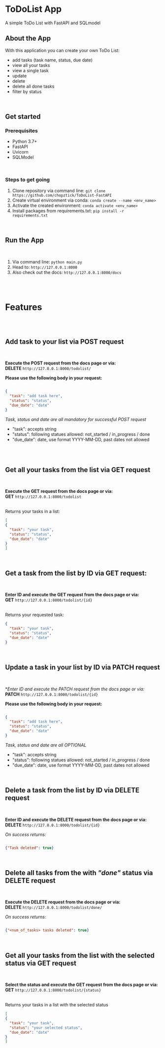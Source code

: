 # ToDoList App
A simple ToDo List with FastAPI and SQLmodel
<br/>

## About the App

With this application you can create your own ToDo List:
* add tasks (task name, status, due date)
* view all your tasks
* view a single task
* update
* delete
* delete all done tasks
* filter by status
<br/>

## Get started

### Prerequisites

* Python 3.7+
* FastAPI
* Uvicorn
* SQLModel

<br/>

### Steps to get going

  1. Clone repository via command line: `git clone https://github.com/chopztick/ToDoList-FastAPI`
  3. Create virtual environment via conda: `conda create --name <env_name>`
  4. Activate the created environment: `conda activate <env_name>`
  5. Install packages from requirements.txt: `pip install -r requirements.txt`
<br/>

## Run the App
<br/>

1. Via command line: `python main.py`
2. Head to: `http://127.0.0.1:8000`
3. Also check out the docs: `http://127.0.0.1:8000/docs`
<br/>
<br/>

# Features
<br/>
<br/>

## Add task to your list via POST request
<br/>

**Execute the POST request from the docs page or via:**
<br/> **DELETE** `http://127.0.0.1:8000/todolist/`
<br/>

**Please use the following body in your request:**
<br/>
```JSON

{
  "task": "add task here",
  "status": "status",
  "due_date": "date"
}

```

*Task, status and date are all mandatory for successful POST request*
<br/>
 * "task": accepts string
 * "status": following statues allowed: not_started / in_progress / done
 * "due_date": date, use format YYYY-MM-DD, past dates not allowed

<br/>
<br/>

## Get all your tasks from the list via GET request
<br/>

**Execute the GET request from the docs page or via:**
<br/> **GET** `http://127.0.0.1:8000/todolist`

<br/>
Returns your tasks in a list:

```JSON
[
{
  "task": "your task",
  "status": "status",
  "due_date": "date"
}
]
```
<br/>

## Get a task from the list by ID via GET request:
<br/>

**Enter ID and execute the GET request from the docs page or via:**
<br/> **GET** `http://127.0.0.1:8000/todolist/{id}`

<br/>
Returns your requested task:

```JSON
{
  "task": "your task",
  "status": "status",
  "due_date": "date"
}
```
<br/>

## Update a task in your list by ID via PATCH request
<br/>

**Enter ID and execute the PATCH request from the docs page or via:*
<br/> **PATCH** `http://127.0.0.1:8000/todolist/{id}`
<br/>

**Please use the following body in your request:**
<br/>
```JSON

{
  "task": "add task here",
  "status": "status",
  "due_date": "date"
}

```

*Task, status and date are all OPTIONAL*
<br/>
 * "task": accepts string
 * "status": following statues allowed: not_started / in_progress / done
 * "due_date": date, use format YYYY-MM-DD, past dates not allowed

<br/>

## Delete a task from the list by ID via DELETE request
<br/>

**Enter ID and execute the DELETE request from the docs page or via:**
<br/> **DELETE** `http://127.0.0.1:8000/todolist/{id}`
<br/>

*On success returns:*
```JSON

{"Task deleted": true}

```

<br/>

## Delete all tasks from the with *"done"* status via DELETE request
<br/>

**Execute the DELETE request from the docs page or via:**
<br/> **DELETE** `http://127.0.0.1:8000/todolist/done/`
<br/>

*On success returns:*
```JSON

{"<num_of_tasks> tasks deleted": true}

```
<br/>

## Get all your tasks from the list with the selected status via GET request
<br/>

**Select the status and execute the GET request from the docs page or via:** 
<br/> **GET** `http://127.0.0.1:8000/todolist/{status}`

<br/>
Returns your tasks in a list with the selected status

```JSON
[
{
  "task": "your task",
  "status": "your selected status",
  "due_date": "date"
}
]
```
<br/>
